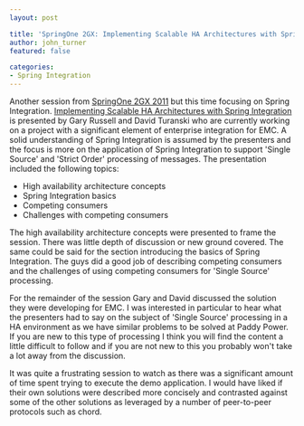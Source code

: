```yaml
---
layout: post

title: 'SpringOne 2GX: Implementing Scalable HA Architectures with Spring Integration'
author: john_turner
featured: false

categories:
- Spring Integration
---
```


Another session from [SpringOne 2GX 2011](http://www.springone2gx.com/) but this time focusing on Spring Integration.  [Implementing Scalable HA Architectures with Spring Integration](http://www.infoq.com/presentations/Implementing-HA-Architectures-Spring-Integration) is presented by Gary Russell and David Turanski who are currently working on a project with a significant element of enterprise integration for EMC.  A solid understanding of Spring Integration is assumed by the presenters and the focus is more on the application of Spring Integration to support 'Single Source' and 'Strict Order' processing of messages.  The presentation included the following topics:

- High availability architecture concepts
- Spring Integration basics
- Competing consumers
- Challenges with competing consumers

The high availability architecture concepts were presented to frame the session.  There was little depth of discussion or new ground covered.  The same could be said for the section introducing the basics of Spring Integration.  The guys did a good job of describing competing consumers and the challenges of using competing consumers for 'Single Source' processing.

For the remainder of the session Gary and David discussed the solution they were developing for EMC.  I was interested in particular to hear what the presenters had to say on the subject of 'Single Source' processing in a HA environment as we have similar problems to be solved at Paddy Power.  If you are new to this type of processing I think you will find the content a little difficult to follow and if you are not new to this you probably won't take a lot away from the discussion.

It was quite a frustrating session to watch as there was a significant amount of time spent trying to execute the demo application.  I would have liked if their own solutions were described more concisely and contrasted against some of the other solutions as leveraged by a number of peer-to-peer protocols such as chord.
